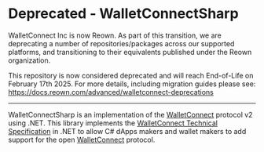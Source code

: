 # Deprecated - WalletConnectSharp

WalletConnect Inc is now Reown. As part of this transition, we are deprecating a number of repositories/packages across our supported platforms, and transitioning to their equivalents published under the Reown organization.

This repository is now considered deprecated and will reach End-of-Life on February 17th 2025. For more details, including migration guides please see: https://docs.reown.com/advanced/walletconnect-deprecations

---

WalletConnectSharp is an implementation of the [WalletConnect](https://walletconnect.org/) protocol v2 using .NET. This library implements the [WalletConnect Technical Specification](https://docs.walletconnect.org/tech-spec) in .NET to allow C# dApps makers and wallet makers to add support for the open [WalletConnect](https://walletconnect.org/) protocol.
